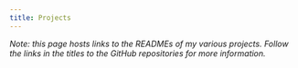 ```yaml
---
title: Projects
---
```


_Note: this page hosts links to the READMEs of my various projects. Follow the links in the titles to the GitHub
repositories for more information._

